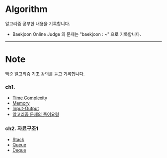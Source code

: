 # Algorithm

알고리즘 공부한 내용을 기록합니다.

- Baekjoon  Online Judge 의 문제는 "baekjoon : ~" 으로 기록합니다.
---
# Note 
백준 알고리즘 기초 강의를 듣고 기록합니다.

### ch1. 
- [Time Complexity](https://github.com/hyesuuou/Algorithm/blob/main/StudyNote/Time%20Complexity%2C%20Memory.md#time-complexity)
- [Memory](https://github.com/hyesuuou/Algorithm/blob/main/StudyNote/Time%20Complexity%2C%20Memory.md#memory)
- [Input-Output](https://github.com/hyesuuou/Algorithm/blob/main/StudyNote/Input%2C%20Output%2C%20풀이요령.md#입출력)
- [알고리즘 문제의 풀이요령](https://github.com/hyesuuou/Algorithm/blob/main/StudyNote/Input%2C%20Output%2C%20풀이요령.md#문제풀이요령)
### ch2. 자료구조1
- [Stack](https://github.com/hyesuuou/Algorithm/blob/main/StudyNote/Stack,%20Queue,%20Deque.md#stack-스택)
- [Queue](https://github.com/hyesuuou/Algorithm/blob/main/StudyNote/Stack,%20Queue,%20Deque.md#queue-큐)
- [Deque](https://github.com/hyesuuou/Algorithm/blob/main/StudyNote/Stack,%20Queue,%20Deque.md#deque-double-ended-queue-덱)
